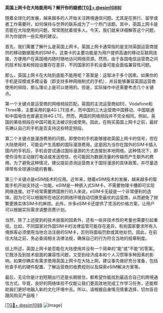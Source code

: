 **英国上网卡在大陆能用吗？解开你的疑惑[[TG💪+ @esim1088](https://t.me/s/esim1088)]**

随着全球化的发展，越来越多的人开始关注跨境通信问题。尤其是在旅行、留学或者工作需要时，如何保持与世界的联系成为了一个热门话题。其中，英国上网卡是否能在大陆使用的问题，常常困扰着很多人。今天，我们就来详细解答这个问题，并为你提供一些实用的建议。

首先，我们需要了解什么是英国上网卡。英国上网卡通常指的是支持英国运营商提供的移动数据服务的SIM卡。这类卡的主要功能是为用户提供高速的移动互联网连接，方便用户在英国境内随时随地访问网络资源。然而，由于各国电信运营商之间的技术标准和频段设置存在差异，不同国家的手机设备可能会面临兼容性问题。

那么，英国上网卡在大陆到底能不能用呢？答案是：这取决于多个因素。如果你的手机是双模或多模设备（即支持多种网络制式的手机），并且能够兼容英国运营商使用的频段，那么理论上是可以使用的。但是，实际操作中还需要考虑几个关键点。

第一个关键点是运营商的网络频段匹配。英国的主流运营商如EE、Vodafone和Three等，主要采用的是4G LTE技术，而中国的三大运营商中国移动、中国联通和中国电信也普遍支持4G LTE。然而，两国的网络频段并不完全相同。例如，英国的某些频段在中国可能无法被识别或使用。因此，在购买英国上网卡之前，最好先确认自己的手机是否支持这些特定频段。

第二个关键点是漫游费用的问题。即使你的手机能够接收英国上网卡的信号，但在大陆使用时，可能会产生高额的国际漫游费用。这是因为当你在国外的SIM卡插入国内的手机后，手机会尝试通过国际漫游的方式连接到本地网络。这种情况下，即使你没有主动拨打电话或发送短信，也可能因为数据流量的传输而产生额外的费用。为了避免这种情况，建议提前咨询运营商关于国际漫游的具体政策，并尽量选择带有全球通功能的套餐。

第三个关键点是eSIM技术的应用。近年来，随着eSIM技术的发展，越来越多的智能手机开始支持这一功能。eSIM是一种嵌入式SIM卡，不需要物理卡槽即可实现网络连接。对于经常需要跨国旅行的人来说，eSIM卡无疑是一个非常便利的选择。因为它可以根据所在地区的网络环境自动切换至最优的运营商，从而避免了频繁更换实体SIM卡的麻烦。此外，许多eSIM卡还提供了灵活的价格方案，让用户可以根据实际需求调整资费计划。

当然，除了上述提到的技术层面的因素外，还有一些非技术性的考量也需要引起重视。比如，不同国家对外国SIM卡的法律监管可能存在差异。有些国家要求所有入境旅客必须使用当地合法注册的SIM卡，否则将面临罚款或其他处罚。因此，在前往大陆之前，务必查阅相关法律法规，确保自己的行为符合当地的规章制度。

综上所述，英国上网卡是否能在大陆使用并没有一个简单的“能”或“不能”的答案。它既涉及到技术层面的兼容性问题，又受到经济成本和个人习惯等多种因素的影响。如果你确实有需求使用英国上网卡在大陆上网，建议事先做好充分准备，包括检查手机的硬件配置、了解运营商的收费规则以及探索eSIM解决方案等。

最后，无论你是计划短期出行还是长期居住，都希望你能找到最适合自己的跨境通信方式。毕竟，良好的网络体验不仅能让我们更高效地完成工作学习任务，还能帮助我们更好地融入新的文化环境中去。所以，请根据自身情况慎重选择，切勿盲目跟风购买产品哦！

[[TG💪+ @esim1088](https://t.me/s/esim1088) ![Image](https://i.postimg.cc/4NQfJmqS/Snipaste-2025-05-13-00-14-12.png)]